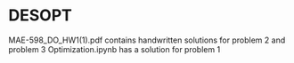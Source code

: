 # DESOPT
MAE-598_DO_HW1(1).pdf contains handwritten solutions for problem 2 and problem 3
Optimization.ipynb has a solution for problem 1
